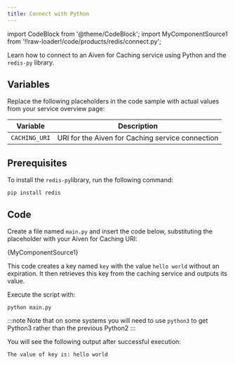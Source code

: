 ```yaml
---
title: Connect with Python
---
```


import CodeBlock from '@theme/CodeBlock';
import MyComponentSource1 from '!!raw-loader!/code/products/redis/connect.py';

Learn how to connect to an Aiven for Caching service using Python and the `redis-py` library.

## Variables

Replace the following placeholders in the code sample with actual values
from your service overview page:

| Variable    | Description                                                  |
| ----------- | ------------------------------------------------------------ |
| `CACHING_URI` | URI for the Aiven for Caching service connection |

## Prerequisites

To install the `redis-py`library, run the following command:

```shell
pip install redis
```

## Code

Create a file named `main.py` and insert the code below,
substituting the placeholder with your Aiven for Caching URI:

<CodeBlock language='python'>{MyComponentSource1}</CodeBlock>

This code creates a key named `key` with the value `hello world` without an expiration.
It then retrieves this key from the caching service and outputs its value.

Execute the script with:

```
python main.py
```

:::note
Note that on some systems you will need to use `python3` to get Python3
rather than the previous Python2
:::


You will see the following output after successful execution:

```
The value of key is: hello world
```
